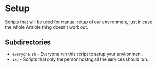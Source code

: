 # Setup
Scripts that will be used for manual setup of our environment,
just in case the whole Ansible thing doesn't work out.

## Subdirectories
 - `everyone.sh` - Everyone run this script to setup your environment.
 - `isp` - Scripts that only the person hostng all the services should run.
